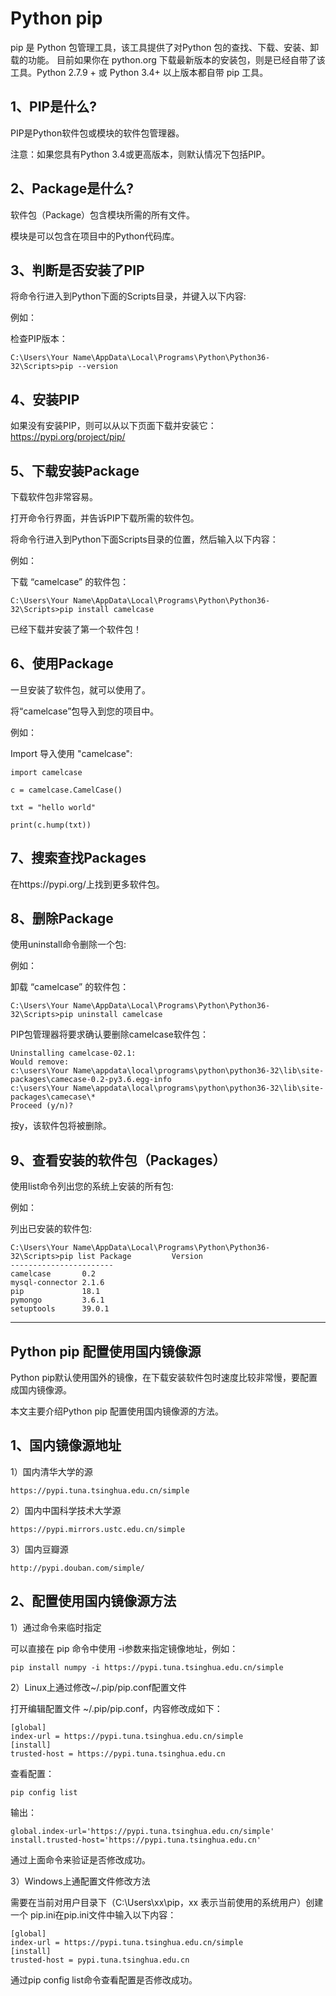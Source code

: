 # Python pip

pip 是 Python 包管理工具，该工具提供了对Python 包的查找、下载、安装、卸载的功能。
目前如果你在 python.org 下载最新版本的安装包，则是已经自带了该工具。Python 2.7.9 + 或 Python 3.4+ 以上版本都自带 pip 工具。

## 1、PIP是什么?
PIP是Python软件包或模块的软件包管理器。

注意：如果您具有Python 3.4或更高版本，则默认情况下包括PIP。

## 2、Package是什么?
软件包（Package）包含模块所需的所有文件。

模块是可以包含在项目中的Python代码库。

## 3、判断是否安装了PIP
将命令行进入到Python下面的Scripts目录，并键入以下内容:

例如：

检查PIP版本：
```text
C:\Users\Your Name\AppData\Local\Programs\Python\Python36-32\Scripts>pip --version
```

## 4、安装PIP
如果没有安装PIP，则可以从以下页面下载并安装它：https://pypi.org/project/pip/

## 5、下载安装Package
下载软件包非常容易。

打开命令行界面，并告诉PIP下载所需的软件包。

将命令行进入到Python下面Scripts目录的位置，然后输入以下内容：

例如：

下载 “camelcase” 的软件包：
```text
C:\Users\Your Name\AppData\Local\Programs\Python\Python36-32\Scripts>pip install camelcase
```

已经下载并安装了第一个软件包！

## 6、使用Package
一旦安装了软件包，就可以使用了。

将“camelcase”包导入到您的项目中。

例如：

Import 导入使用 "camelcase":
```text
import camelcase

c = camelcase.CamelCase()

txt = "hello world"

print(c.hump(txt))
```

## 7、搜索查找Packages
在https://pypi.org/上找到更多软件包。

## 8、删除Package
使用uninstall命令删除一个包:

例如：

卸载 “camelcase” 的软件包：
```text
C:\Users\Your Name\AppData\Local\Programs\Python\Python36-32\Scripts>pip uninstall camelcase
```

PIP包管理器将要求确认要删除camelcase软件包：
```text
Uninstalling camelcase-02.1:
Would remove:
c:\users\Your Name\appdata\local\programs\python\python36-32\lib\site-packages\camecase-0.2-py3.6.egg-info
c:\users\Your Name\appdata\local\programs\python\python36-32\lib\site-packages\camecase\*
Proceed (y/n)?
```

按y，该软件包将被删除。

## 9、查看安装的软件包（Packages）
使用list命令列出您的系统上安装的所有包:

例如：

列出已安装的软件包:
```text
C:\Users\Your Name\AppData\Local\Programs\Python\Python36-32\Scripts>pip list Package         Version
-----------------------
camelcase       0.2
mysql-connector 2.1.6
pip             18.1
pymongo         3.6.1
setuptools      39.0.1
```

---

## Python pip 配置使用国内镜像源

Python pip默认使用国外的镜像，在下载安装软件包时速度比较非常慢，要配置成国内镜像源。

本文主要介绍Python pip 配置使用国内镜像源的方法。

## 1、国内镜像源地址
1）国内清华大学的源
```text
https://pypi.tuna.tsinghua.edu.cn/simple
```

2）国内中国科学技术大学源
```text
https://pypi.mirrors.ustc.edu.cn/simple
```

3）国内豆瓣源
```text
http://pypi.douban.com/simple/
```

## 2、配置使用国内镜像源方法
1）通过命令来临时指定

可以直接在 pip 命令中使用 -i参数来指定镜像地址，例如：
```text
pip install numpy -i https://pypi.tuna.tsinghua.edu.cn/simple
```

2）Linux上通过修改~/.pip/pip.conf配置文件

打开编辑配置文件 ~/.pip/pip.conf，内容修改成如下：
```text
[global]
index-url = https://pypi.tuna.tsinghua.edu.cn/simple
[install]
trusted-host = https://pypi.tuna.tsinghua.edu.cn
```

查看配置：
```text
pip config list 
```
  
输出：
```text
global.index-url='https://pypi.tuna.tsinghua.edu.cn/simple'
install.trusted-host='https://pypi.tuna.tsinghua.edu.cn'
```

通过上面命令来验证是否修改成功。

3）Windows上通配置文件修改方法

需要在当前对用户目录下（C:\Users\xx\pip，xx 表示当前使用的系统用户）创建一个 pip.ini在pip.ini文件中输入以下内容：
```text
[global]
index-url = https://pypi.tuna.tsinghua.edu.cn/simple
[install]
trusted-host = pypi.tuna.tsinghua.edu.cn
```

通过pip config list命令查看配置是否修改成功。